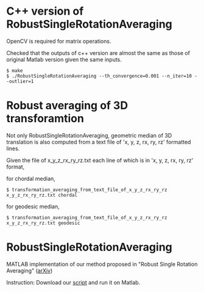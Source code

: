 # C++ version of RobustSingleRotationAveraging
OpenCV is required for matrix operations.

Checked that the outputs of c++ version are almost the same as those of original Matlab version given the same inputs. 

```console
$ make
$ ./RobustSingleRotationAveraging --th_convergence=0.001 --n_iter=10 --outlier=1
```

# Robust averaging of 3D transforamtion
Not only RobustSingleRotationAveraging, geometric median of 3D translation is also computed from a text file of 'x, y, z, rx, ry, rz' formatted lines.

Given the file of x_y_z_rx_ry_rz.txt each line of which is in 'x, y, z, rx, ry, rz' format,

for chordal median,
```console
$ transformation_averaging_from_text_file_of_x_y_z_rx_ry_rz x_y_z_rx_ry_rz.txt chordal
```
for geodesic median,
```console
$ transformation_averaging_from_text_file_of_x_y_z_rx_ry_rz x_y_z_rx_ry_rz.txt geodesic
```

# RobustSingleRotationAveraging
MATLAB implementation of our method proposed in "Robust Single Rotation Averaging" ([arXiv](https://arxiv.org/abs/2004.00732))

Instruction: Download our [script](https://github.com/sunghoon031/RobustSingleRotationAveraging/blob/master/RobustSingleRotationAveraging_ReleaseCode.m) and run it on Matlab.

